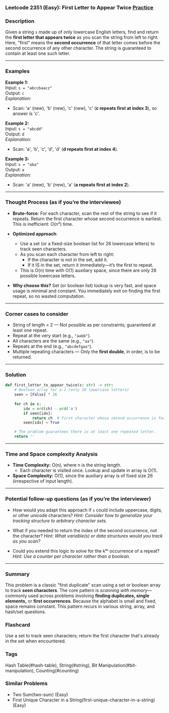 ### Leetcode 2351 (Easy): First Letter to Appear Twice [Practice](https://leetcode.com/problems/first-letter-to-appear-twice)

### Description  
Given a string `s` made up of only lowercase English letters, find and return the **first letter that appears twice** as you scan the string from left to right. Here, "first" means the **second occurrence** of that letter comes before the second occurrence of any other character. The string is guaranteed to contain at least one such letter.

---

### Examples  

**Example 1:**  
Input: `s = "abccbaacz"`  
Output: `c`  
*Explanation:*
- Scan: 'a' (new), 'b' (new), 'c' (new), 'c' (**c repeats first at index 3**), so answer is 'c'.

**Example 2:**  
Input: `s = "abcdd"`  
Output: `d`  
*Explanation:*
- Scan: 'a', 'b', 'c', 'd', 'd' (**d repeats first at index 4**).

**Example 3:**  
Input: `s = "aba"`  
Output: `a`  
*Explanation:*
- Scan: 'a' (new), 'b' (new), 'a' (**a repeats first at index 2**).

---

### Thought Process (as if you’re the interviewee)  

- **Brute-force**: For each character, scan the rest of the string to see if it repeats. Return the first character whose second occurrence is earliest. This is inefficient: O(n²) time.

- **Optimized approach**: 
  - Use a set (or a fixed-size boolean list for 26 lowercase letters) to track seen characters.
  - As you scan each character from left to right:
    - If the character is not in the set, add it.
    - If it IS in the set, return it immediately—it’s the first to repeat.
  - This is O(n) time with O(1) auxiliary space, since there are only 26 possible lowercase letters.

- **Why choose this?** Set (or boolean list) lookup is very fast, and space usage is minimal and constant. You immediately exit on finding the first repeat, so no wasted computation.

---

### Corner cases to consider  
- String of length < 2 — Not possible as per constraints; guaranteed at least one repeat.
- Repeat at the very start (e.g., `"aabb"`).
- All characters are the same (e.g., `"aa"`).
- Repeats at the end (e.g., `"abcdefgaa"`).
- Multiple repeating characters — Only the **first double**, in order, is to be returned.

---

### Solution

```python
def first_letter_to_appear_twice(s: str) -> str:
    # Boolean array for a-z (only 26 lowercase letters)
    seen = [False] * 26  
    
    for ch in s:
        idx = ord(ch) - ord('a')
        if seen[idx]:
            return ch  # First character whose second occurrence is found
        seen[idx] = True

    # The problem guarantees there is at least one repeated letter.
    return ''
```

---

### Time and Space complexity Analysis  

- **Time Complexity:** O(n), where n is the string length.
  - Each character is visited once. Lookup and update in array is O(1).
- **Space Complexity:** O(1), since the auxiliary array is of fixed size 26 (irrespective of input length).

---

### Potential follow-up questions (as if you’re the interviewer)  

- How would you adapt this approach if `s` could include uppercase, digits, or other unicode characters?
  *Hint: Consider how to generalize your tracking structure to arbitrary character sets.*

- What if you needed to return the index of the second occurrence, not the character?
  *Hint: What variable(s) or data structures would you track as you scan?*

- Could you extend this logic to solve for the kᵗʰ occurrence of a repeat?
  *Hint: Use a counter per character rather than a boolean.*

---

### Summary
This problem is a classic "first duplicate" scan using a set or boolean array to track **seen characters**. The core pattern is *scanning with memory*—commonly used across problems involving **finding duplicates, single elements,** or **first occurrences**. Because the alphabet is small and fixed, space remains constant. This pattern recurs in various string, array, and hash/set questions.


### Flashcard
Use a set to track seen characters; return the first character that's already in the set when encountered.

### Tags
Hash Table(#hash-table), String(#string), Bit Manipulation(#bit-manipulation), Counting(#counting)

### Similar Problems
- Two Sum(two-sum) (Easy)
- First Unique Character in a String(first-unique-character-in-a-string) (Easy)
